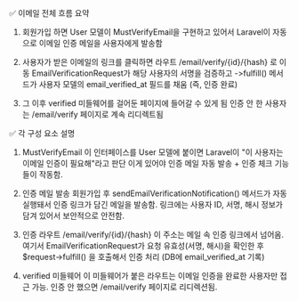 ✅ 이메일 전체 흐름 요약
1. 회원가입 하면 User 모델이 MustVerifyEmail을 구현하고 있어서
Laravel이 자동으로 이메일 인증 메일을 사용자에게 발송함

2. 사용자가 받은 이메일의 링크를 클릭하면
라우트 /email/verify/{id}/{hash} 로 이동
EmailVerificationRequest가 해당 사용자의 서명을 검증하고
->fulfill() 메서드가 사용자 모델의 email_verified_at 필드를 채움 (즉, 인증 완료)

3. 그 이후 verified 미들웨어를 걸어둔 페이지에 들어갈 수 있게 됨
인증 안 한 사용자는 /email/verify 페이지로 계속 리디렉트됨



✅ 각 구성 요소 설명
1. MustVerifyEmail
이 인터페이스를 User 모델에 붙이면 Laravel이 "이 사용자는 이메일 인증이 필요해"라고 판단
이게 있어야 인증 메일 자동 발송 + 인증 체크 기능들이 작동함.

2. 인증 메일 발송
회원가입 후 sendEmailVerificationNotification() 메서드가 자동 실행돼서 인증 링크가 담긴 메일을 발송함.
링크에는 사용자 ID, 서명, 해시 정보가 담겨 있어서 보안적으로 안전함.

3. 인증 라우트
/email/verify/{id}/{hash} 이 주소는 메일 속 인증 링크에서 넘어옴.
여기서 EmailVerificationRequest가 요청 유효성(서명, 해시)을 확인한 후
$request->fulfill() 을 호출해서 인증 처리 (DB에 email_verified_at 기록)

4. verified 미들웨어
이 미들웨어가 붙은 라우트는 이메일 인증을 완료한 사용자만 접근 가능.
인증 안 했으면 /email/verify 페이지로 리디렉션됨.
